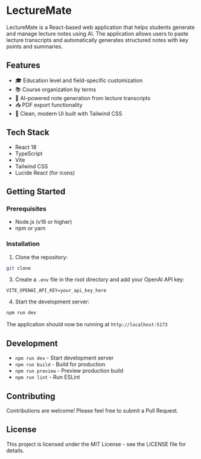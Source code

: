 # LectureMate

LectureMate is a React-based web application that helps students generate and manage lecture notes using AI. The application allows users to paste lecture transcripts and automatically generates structured notes with key points and summaries.

## Features

- 🎓 Education level and field-specific customization
- 📚 Course organization by terms
- 📝 AI-powered note generation from lecture transcripts
- 📥 PDF export functionality
- 🎨 Clean, modern UI built with Tailwind CSS

## Tech Stack

- React 18
- TypeScript
- Vite
- Tailwind CSS
- Lucide React (for icons)

## Getting Started

### Prerequisites

- Node.js (v16 or higher)
- npm or yarn

### Installation

1. Clone the repository:

```bash
git clone 
```

3. Create a `.env` file in the root directory and add your OpenAI API key:

```env
VITE_OPENAI_API_KEY=your_api_key_here
```

4. Start the development server:

```bash
npm run dev
```

The application should now be running at `http://localhost:5173`

## Development

- `npm run dev` - Start development server
- `npm run build` - Build for production
- `npm run preview` - Preview production build
- `npm run lint` - Run ESLint

## Contributing

Contributions are welcome! Please feel free to submit a Pull Request.

## License

This project is licensed under the MIT License - see the LICENSE file for details.
